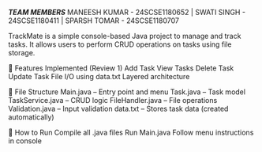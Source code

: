 ***TEAM MEMBERS*** MANEESH KUMAR - 24SCSE1180652 | SWATI SINGH - 24SCSE1180411 | SPARSH TOMAR - 24SCSE1180707

TrackMate is a simple console-based Java project to manage and track tasks.
It allows users to perform CRUD operations on tasks using file storage.

🔧 Features Implemented (Review 1)
Add Task
View Tasks
Delete Task
Update Task
File I/O using data.txt
Layered architecture

📁 File Structure
Main.java – Entry point and menu
Task.java – Task model
TaskService.java – CRUD logic
FileHandler.java – File operations
Validation.java – Input validation
data.txt – Stores task data (created automatically)

🚀 How to Run
Compile all .java files
Run Main.java
Follow menu instructions in console

